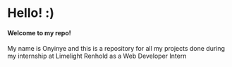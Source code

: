 <h1>
  <b>Hello! :) </b>
</h1>

<h4> Welcome to my repo!</h4> My name is Onyinye and this is a repository for all my projects done during my internship at Limelight Renhold as a Web Developer Intern
